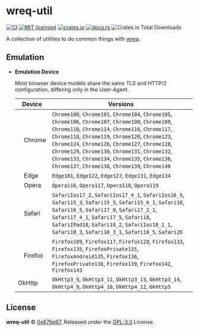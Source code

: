 # wreq-util

[![CI](https://github.com/0x676e67/wreq-util/actions/workflows/ci.yml/badge.svg)](https://github.com/0x676e67/wreq-util/actions/workflows/ci.yml)
[![MIT licensed](https://img.shields.io/badge/license-GPL3.0-blue.svg)](./LICENSE)
[![crates.io](https://img.shields.io/crates/v/wreq-util.svg?logo=rust)](https://crates.io/crates/wreq-util)
[![docs.rs](https://img.shields.io/docsrs/wreq-util?logo=rust)](https://docs.rs/wreq-util)
![Crates.io Total Downloads](https://img.shields.io/crates/d/wreq-util)

A collection of utilities to do common things with [wreq](https://github.com/0x676e67/wreq).

## Emulation

- **Emulation Device**

  Most browser device models share the same TLS and HTTP/2 configuration, differing only in the User-Agent.

  | Device | Versions |
  |---------|----------|
  | <span style="display:inline-flex; align-items:center;"><img src="https://raw.githubusercontent.com/alrra/browser-logos/main/src/chrome/chrome_32x32.png" width="16" height="16"> Chrome</span> | `Chrome100`, `Chrome101`, `Chrome104`, `Chrome105`, `Chrome106`, `Chrome107`, `Chrome108`, `Chrome109`, `Chrome110`, `Chrome114`, `Chrome116`, `Chrome117`, `Chrome118`, `Chrome119`, `Chrome120`, `Chrome123`, `Chrome124`, `Chrome126`, `Chrome127`, `Chrome128`, `Chrome129`, `Chrome130`, `Chrome131`, `Chrome132`, `Chrome133`, `Chrome134`, `Chrome135`, `Chrome136`, `Chrome137`, `Chrome138`, `Chrome139`, `Chrome140` |
  | <span style="display:inline-flex; align-items:center;"><img src="https://raw.githubusercontent.com/alrra/browser-logos/main/src/edge/edge_32x32.png" width="16" height="16"> Edge</span> | `Edge101`, `Edge122`, `Edge127`, `Edge131`, `Edge134` |
  | <span style="display:inline-flex; align-items:center;"><img src="https://raw.githubusercontent.com/alrra/browser-logos/main/src/opera/opera_32x32.png" width="16" height="16"> Opera</span> | `Opera116`, `Opera117`, `Opera118`, `Opera119` |
  | <span style="display:inline-flex; align-items:center;"><img src="https://raw.githubusercontent.com/alrra/browser-logos/main/src/safari/safari_32x32.png" width="16" height="16"> Safari</span> | `SafariIos17_2`, `SafariIos17_4_1`, `SafariIos16_5`, `Safari15_3`, `Safari15_5`, `Safari15_6_1`, `Safari16`, `Safari16_5`, `Safari17_0`, `Safari17_2_1`, `Safari17_4_1`, `Safari17_5`, `Safari18`, `SafariIPad18`, `Safari18_2`, `SafariIos18_1_1`, `Safari18_3`, `Safari18_3_1`, `Safari18_5`, `Safari26` |
  | <span style="display:inline-flex; align-items:center;"><img src="https://raw.githubusercontent.com/alrra/browser-logos/main/src/firefox/firefox_32x32.png" width="16" height="16"> Firefox</span>    | `Firefox109`, `Firefox117`, `Firefox128`, `Firefox133`, `Firefox135`, `FirefoxPrivate135`, `FirefoxAndroid135`, `Firefox136`, `FirefoxPrivate136`, `Firefox139`, `Firefox142`, `Firefox143` |
  | OkHttp | `OkHttp3_9`, `OkHttp3_11`, `OkHttp3_13`, `OkHttp3_14`, `OkHttp4_9`, `OkHttp4_10`, `OkHttp4_12`, `OkHttp5` |


## License

**wreq-util** © [0x676e67](https://github.com/0x676e67), Released under the [GPL-3.0](https://github.com/0x676e67/wreq-util/blob/main/LICENSE) License.
